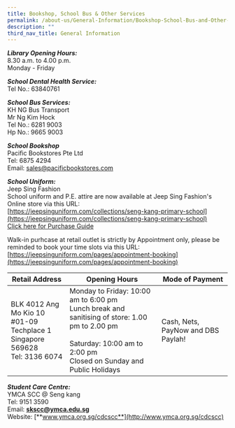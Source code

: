```yaml
---
title: Bookshop, School Bus & Other Services
permalink: /about-us/General-Information/Bookshop-School-Bus-and-Other-Services/
description: ""
third_nav_title: General Information
---
```

**_Library Opening Hours:_**<br>
8.30 a.m. to 4.00 p.m.<br>
Monday - Friday

**_School Dental Health Service:_**<br>
Tel No.: 63840761

**_School Bus Services:_**<br>
KH NG Bus Transport<br>
Mr Ng Kim Hock<br>
Tel No.: 6281 9003<br>
Hp No.: 9665 9003

**_School Bookshop_**<br>
Pacific Bookstores Pte Ltd<br>
Tel: 6875 4294<br>
Email: sales@pacificbookstores.com<br>

**_School Uniform:_**<br>
Jeep Sing Fashion  
School uniform and P.E. attire are now available at Jeep Sing Fashion's  
Online store via this URL:<br>
[https://jeepsinguniform.com/collections/seng-kang-primary-school](https://jeepsinguniform.com/collections/seng-kang-primary-school) <br>
[Click here for Purchase Guide](/files/Jeep%20Seng_School%20Uniform_Guide_Online%20Purchase.pdf)
  
Walk-in purhcase at retail outlet is strictly by Appointment only, please be reminded to book  your time slots via this URL:<br>[https://jeepsinguniform.com/pages/appointment-booking](https://jeepsinguniform.com/pages/appointment-booking)

| Retail Address | Opening Hours | Mode of Payment |
| -------- | -------- | -------- |
| BLK 4012 Ang Mo Kio 10 <br>#01-09 Techplace 1 <br>Singapore 569628<br>Tel: 3136 6074     | Monday to Friday: 10:00 am to 6:00 pm<br>Lunch break and sanitising of store: 1.00 pm to 2.00 pm<br><br>Saturday: 10:00 am to 2:00 pm<br>Closed on Sunday and Public Holidays     | Cash, Nets, PayNow and DBS Paylah!    |


**_Student Care Centre:_**<br>
YMCA SCC @ Seng kang<br>
Tel: 9151 3590<br>
Email: [**skscc@ymca.edu.sg**](mailto:skscc@ymca.edu.sg)<br>
Website: [**www.ymca.org.sg/cdcscc**](http://www.ymca.org.sg/cdcscc)